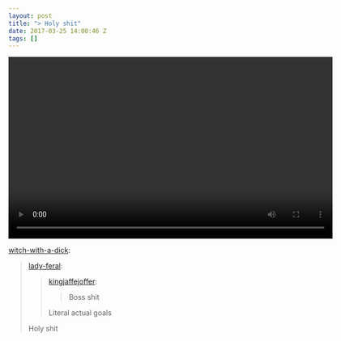 ```yaml
---
layout: post
title: "> Holy shit"
date: 2017-03-25 14:00:46 Z
tags: []
---
```

<video width="640" height="360" autoplay="autoplay" controls="controls"><source src="/media/2017/03/158812566038.mp4" type="video/mp4></video>

[witch-with-a-dick](http://witch-with-a-dick.tumblr.com/post/158422221007/lady-feral-kingjaffejoffer-boss-shit-literal):

> [lady-feral](http://lady-feral.tumblr.com/post/158420864090/kingjaffejoffer-boss-shit-literal-actual-goals):
> 
> > [kingjaffejoffer](http://kingjaffejoffer.tumblr.com/post/158415977270/boss-shit):
> > 
> > > Boss shit
> > 
> > Literal actual goals
> 
> Holy shit
